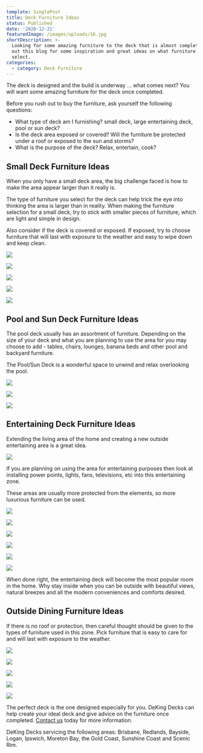 ```yaml
---
template: SinglePost
title: Deck Furniture Ideas
status: Published
date: '2020-12-21'
featuredImage: /images/uploads/16.jpg
shortDescription: >-
  Looking for some amazing furniture to the deck that is almost completed? Check
  out this blog for some inspiration and great ideas on what furniture to
  select.
categories:
  - category: Deck Furniture
---
```

The deck is designed and the build is underway ... what comes next?  You will want some amazing furniture for the deck once completed.

Before you rush out to buy the furniture, ask yourself the following questions:

* What type of deck am I furnishing? small deck, large entertaining deck, pool or sun deck?
* Is the deck area exposed or covered? Will the furniture be protected under a roof or exposed to the sun and storms?
* What is the purpose of the deck? Relax, entertain, cook?

## Small Deck Furniture Ideas

When you only have a small deck area, the big challenge faced is how to make the area appear larger than it really is.

The type of furniture you select for the deck can help trick the eye into thinking the area is larger than in reality.  When making the furniture selection for a small deck, try to stick with smaller pieces of furniture, which are light and simple in design.

Also consider if the deck is covered or exposed.  If exposed, try to choose furniture that will last with exposure to the weather and easy to wipe down and keep clean.

![](/images/uploads/deking-decks-small-outdoor-2.png)

![](/images/uploads/deking-decks-small-outdoor-1.png)

![](/images/uploads/deking-decks-small-outdoor-5.png)

![](/images/uploads/deking-decks-small-outdoor-4.png)

![](/images/uploads/deking-decks-small-outdoor-3.png)

## Pool and Sun Deck Furniture Ideas

The pool deck usually has an assortment of furniture.  Depending on the size of your deck and what you are planning to use the area for you may choose to add - tables, chairs, lounges, banana beds and other pool and backyard furniture. 

The Pool/Sun Deck is a wonderful space to unwind and relax overlooking the pool.

![](/images/uploads/deking-decks-pool-sun-2.png)

![](/images/uploads/deking-decks-pool-sun-1.png)

![](/images/uploads/img_9607.jpg)

## Entertaining Deck Furniture Ideas

Extending the living area of the home and creating a new outside entertaining area is a great idea.

![](/images/uploads/11.jpg)

If you are planning on using the area for entertaining purposes then look at installing power points, lights, fans, televisions, etc into this entertaining zone.

These areas are usually more protected from the elements, so more luxurious furniture can be used.

![](/images/uploads/deking-decks-undercover-3.png)

![](/images/uploads/deking-decks-undercover-1.png)

![](/images/uploads/deking-decks-undercover-4.png)

![](/images/uploads/deking-decks-undercover-2.png)

![](/images/uploads/deking-decks-undercover-5.png)

![](/images/uploads/deking-decks-undercover-6.png)



When done right, the entertaining deck will become the most popular room in the home.  Why stay inside when you can be outside with beautiful views, natural breezes and all the modern conveniences and comforts desired.

## Outside Dining Furniture Ideas

If there is no roof or protection, then careful thought should be given to the types of furniture used in this zone.  Pick furniture that is easy to care for and will last with exposure to the weather.

![](/images/uploads/deking-decks-outdoor-1.png)

![](/images/uploads/deking-decks-outdoor-2.png)

![](/images/uploads/deking-decks-outdoor-3.png)

![](/images/uploads/deking-decks-outdoor-4.png)

![](/images/uploads/deking-decks-outdoor-5.png)

The perfect deck is the one designed especially for you.  DeKing Decks can help create your ideal deck and give advice on the furniture once completed. [Contact us](https://www.dekingdecks.com.au/contact/) today for more information.

DeKing Decks servicing the following areas: Brisbane, Redlands, Bayside, Logan, Ipswich, Moreton Bay, the Gold Coast, Sunshine Coast and Scenic Rim.
